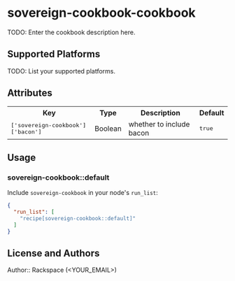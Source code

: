# sovereign-cookbook-cookbook

TODO: Enter the cookbook description here.

## Supported Platforms

TODO: List your supported platforms.

## Attributes

<table>
  <tr>
    <th>Key</th>
    <th>Type</th>
    <th>Description</th>
    <th>Default</th>
  </tr>
  <tr>
    <td><tt>['sovereign-cookbook']['bacon']</tt></td>
    <td>Boolean</td>
    <td>whether to include bacon</td>
    <td><tt>true</tt></td>
  </tr>
</table>

## Usage

### sovereign-cookbook::default

Include `sovereign-cookbook` in your node's `run_list`:

```json
{
  "run_list": [
    "recipe[sovereign-cookbook::default]"
  ]
}
```

## License and Authors

Author:: Rackspace (<YOUR_EMAIL>)
